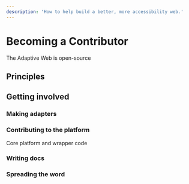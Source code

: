 ```yaml
---
description: 'How to help build a better, more accessibility web.'
---
```


# Becoming a Contributor

The Adaptive Web is open-source

## Principles



## Getting involved

### Making adapters

### Contributing to the platform

Core platform and wrapper code

### Writing docs



### Spreading the word




